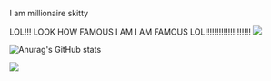 I am millionaire skitty



LOL!!! LOOK HOW FAMOUS I AM I AM FAMOUS LOL!!!!!!!!!!!!!!!!!!!!
![](https://komarev.com/ghpvc/?username=Skitttyy&style=flat-square)


![Anurag's GitHub stats](https://github-readme-stats.vercel.app/api?username=Skitttyy&bg_color=30,e96443,904e95&title_color=fff&text_color=fff&show_icons=true&theme=radical)

<img src="https://discord.c99.nl/widget/theme-3/215609375451119618.png"></img>
